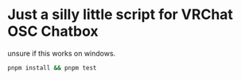 # Just a silly little script for VRChat OSC Chatbox

unsure if this works on windows.

```bash
pnpm install && pnpm test
```
